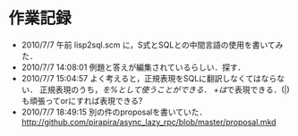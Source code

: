 # 作業記録

- 2010/7/7 午前
  lisp2sql.scm に，S式とSQLとの中間言語の使用を書いてみた．  
- 2010/7/7 14:08:01
  例題と答えが編集されているらしい．探す．
- 2010/7/7 15:04:57
  よく考えると，正規表現をSQLに翻訳しなくてはならない．
  正規表現のうち，*を%として使うことができる．
  +は*で表現できる．(|)も頑張ってorにすれば表現できる?
- 2010/7/7 18:49:15
  別の件のproposalを書いていた．
  http://github.com/pirapira/async_lazy_rpc/blob/master/proposal.mkd
